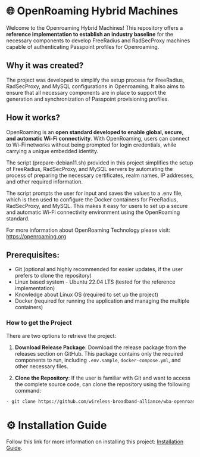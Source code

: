 # 🌐︎ OpenRoaming Hybrid Machines

Welcome to the Openroaming Hybrid Machines! This repository offers a **reference implementation to establish an industry baseline** for the necessary components to develop FreeRadius and RadSecProxy machines capable of authenticating Passpoint profiles for Openroaming.

## Why it was created?

The project was developed to simplify the setup process for FreeRadius, RadSecProxy, and MySQL configurations in Openroaming. It also aims to ensure that all necessary components are in place to support the generation and synchronization of Passpoint provisioning profiles.

## How it works?

OpenRoaming is an **open standard developed to enable global, secure, and automatic Wi-Fi connectivity**. With OpenRoaming, users can connect to Wi-Fi networks without being prompted for login credentials, while carrying a unique embedded identity.

The script (prepare-debian11.sh) provided in this project simplifies the setup of FreeRadius, RadSecProxy, and MySQL servers by automating the process of preparing the necessary certificates, realm names, IP addresses, and other required information.

The script prompts the user for input and saves the values to a .env file, which is then used to configure the Docker containers for FreeRadius, RadSecProxy, and MySQL. This makes it easy for users to set up a secure and
automatic Wi-Fi connectivity environment using the OpenRoaming standard.

For more information about OpenRoaming Technology please visit: https://openroaming.org

## Prerequisites:
- Git (optional and highly recommended for easier updates, if the user prefers to clone the repository)
- Linux based system - Ubuntu 22.04 LTS (tested for the reference implementation)
- Knowledge about Linux OS (required to set up the project)
- Docker (required for running the application and managing the multiple containers)

### How to get the Project

There are two options to retrieve the project:

1. **Download Release Package**: Download the release package from the releases section on GitHub. This package contains
   only the required components to run,
   including `.env.sample`, `docker-compose.yml`, and other necessary files.


2. **Clone the Repository**: If the user is familiar with Git and want to access the complete source code, can clone the
   repository using the following command:

```bash
- git clone https://github.com/wireless-broadband-alliance/wba-openroaming-connector.git
```

# ⚙️ Installation Guide

Follow this link for more information on installing this project: [Installation Guide](INSTALATION.md).

